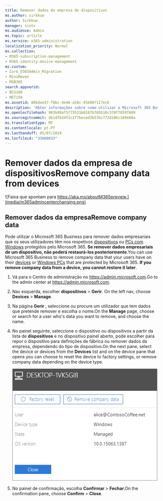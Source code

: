 ```yaml
---
title: Remover dados da empresa de dispositivos
ms.author: sirkkuw
author: Sirkkuw
manager: scotv
ms.audience: Admin
ms.topic: article
ms.service: o365-administration
localization_priority: Normal
ms.collection:
- M365-subscription-management
- M365-identity-device-management
ms.custom:
- Core_O365Admin_Migration
- MiniMaven
- MSB365
search.appverid:
- BCS160
- MET150
ms.assetid: 80bdae57-f8bc-4e40-a58c-956007117ecb
description: 'Obter informações sobre como utilizar o Microsoft 365 Business para remover dados da empresa a partir de dispositivos de utilizadores ou computadores com o Windows. '
ms.openlocfilehash: 903b99af5f75531b8187b789510c370f7859f689
ms.sourcegitcommit: db1dfb2df2c2f7beced3b57bc772d106c189e88a
ms.translationtype: MT
ms.contentlocale: pt-PT
ms.lasthandoff: 05/07/2019
ms.locfileid: "33660633"
---
```

# <a name="remove-company-data-from-devices"></a><span data-ttu-id="b17f9-103">Remover dados da empresa de dispositivos</span><span class="sxs-lookup"><span data-stu-id="b17f9-103">Remove company data from devices</span></span>

![Faixa que apontam para https://aka.ms/aboutM365preview.](media/m365admincenterchanging.png)

## <a name="remove-company-data"></a><span data-ttu-id="b17f9-105">Remover dados da empresa</span><span class="sxs-lookup"><span data-stu-id="b17f9-105">Remove company data</span></span>

<span data-ttu-id="b17f9-p101">Pode utilizar o Microsoft 365 Business para remover dados empresariais que os seus utilizadores têm nos respetivos [dispositivos](app-protection-settings-for-android-and-ios.md) ou [PCs com Windows](protection-settings-for-windows-10-devices.md) protegidos pelo Microsoft 365. **Se remover dados empresariais de um dispositivo, não poderá restaurá-los posteriormente**.</span><span class="sxs-lookup"><span data-stu-id="b17f9-p101">You can use Microsoft 365 Business to remove company data that your users have on their [devices](app-protection-settings-for-android-and-ios.md) or [Windows PCs](protection-settings-for-windows-10-devices.md) that are protected by Microsoft 365. **If you remove company data from a device, you cannot restore it later**.</span></span> 
  
1. <span data-ttu-id="b17f9-108">Vá para o Centro de administração no <a href="https://go.microsoft.com/fwlink/p/?linkid=837890" target="_blank">https://admin.microsoft.com</a>.</span><span class="sxs-lookup"><span data-stu-id="b17f9-108">Go to the admin center at <a href="https://go.microsoft.com/fwlink/p/?linkid=837890" target="_blank">https://admin.microsoft.com</a>.</span></span>
    
2. <span data-ttu-id="b17f9-109">Nav esquerda, escolher **dispositivos** \> **Gerir**.  </span><span class="sxs-lookup"><span data-stu-id="b17f9-109">On the left nav, choose **Devices**  \> **Manage**.</span></span>
  
3. <span data-ttu-id="b17f9-110">Na página **Gerir** , seleccione ou procure um utilizador que tem dados que pretende remover e escolha o nome.</span><span class="sxs-lookup"><span data-stu-id="b17f9-110">On the **Manage** page, choose or search for a user who's data you want to remove, and choose the name.</span></span> 
    
4. <span data-ttu-id="b17f9-111">No painel seguinte, seleccione o dispositivo ou dispositivos a partir da lista de **dispositivos** e no dispositivo painel aberto, pode escolher para repor o dispositivo para definições de fábrica ou remover dados da empresa, dependendo do tipo de dispositivo.</span><span class="sxs-lookup"><span data-stu-id="b17f9-111">On the next pane, select the device or devices from the **Devices** list and on the device pane that opens you can choose to reset the device to factory settings, or remove company data depending on the device type.</span></span> 
    
    ![On the remove comapany data pane, select the device from which you want to remove the data.](media/resetorremove.png)
  
5. <span data-ttu-id="b17f9-113">No painel de confirmação, escolha **Confirmar** \> **Fechar**.</span><span class="sxs-lookup"><span data-stu-id="b17f9-113">On the confirmation pane, choose **Confirm** \> **Close**.</span></span>
    


